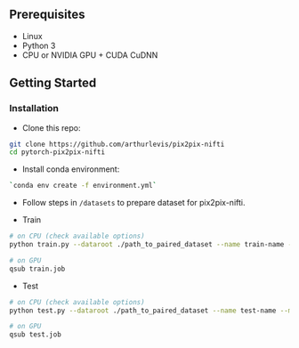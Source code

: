 ## Prerequisites
- Linux
- Python 3
- CPU or NVIDIA GPU + CUDA CuDNN

## Getting Started
### Installation

- Clone this repo:
```bash
git clone https://github.com/arthurlevis/pix2pix-nifti
cd pytorch-pix2pix-nifti
```

- Install conda environment:
```bash
`conda env create -f environment.yml`
```

- Follow steps in `/datasets` to prepare dataset for pix2pix-nifti.

- Train
```bash
# on CPU (check available options)
python train.py --dataroot ./path_to_paired_dataset --name train-name --model pix2pix

# on GPU
qsub train.job
```

- Test
```bash
# on CPU (check available options)
python test.py --dataroot ./path_to_paired_dataset --name test-name --model pix2pix

# on GPU
qsub test.job
```